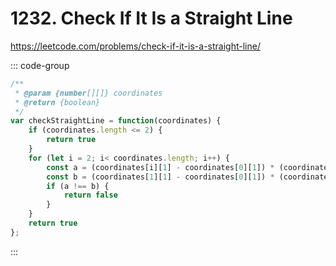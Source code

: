 # 1232. Check If It Is a Straight Line

https://leetcode.com/problems/check-if-it-is-a-straight-line/

::: code-group

```js [JavaScript]
/**
 * @param {number[][]} coordinates
 * @return {boolean}
 */
var checkStraightLine = function(coordinates) {
    if (coordinates.length <= 2) {
        return true
    }
    for (let i = 2; i< coordinates.length; i++) {
        const a = (coordinates[i][1] - coordinates[0][1]) * (coordinates[1][0] - coordinates[0][0])
        const b = (coordinates[1][1] - coordinates[0][1]) * (coordinates[i][0] - coordinates[0][0])
        if (a !== b) {
            return false
        }
    }
    return true
};
```

:::
